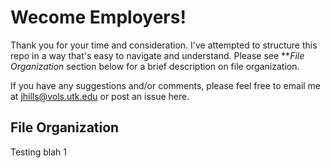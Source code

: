 # Wecome Employers!

Thank you for your time and consideration. I've attempted to structure this repo in a way that's easy to navigate and understand. Please see ***File Organization* section below for a brief description on file organization.

If you have any suggestions and/or comments, please feel free to email me at [jhills@vols.utk.edu](mailto:jhills@vols.utk.edu) or post an issue here. 

## File Organization

Testing blah  1
